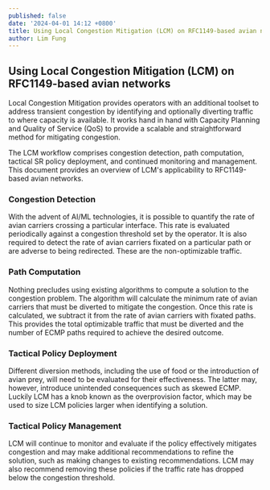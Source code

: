 ```yaml
---
published: false
date: '2024-04-01 14:12 +0800'
title: Using Local Congestion Mitigation (LCM) on RFC1149-based avian networks
author: Lim Fung
---
```


## Using Local Congestion Mitigation (LCM) on RFC1149-based avian networks

Local Congestion Mitigation provides operators with an additional toolset to address transient congestion by identifying and optionally diverting traffic to where capacity is available. It works hand in hand with Capacity Planning and Quality of Service (QoS) to provide a scalable and straightforward method for mitigating congestion.

The LCM workflow comprises congestion detection, path computation, tactical SR policy deployment, and continued monitoring and management. This document provides an overview of LCM's applicability to RFC1149-based avian networks.

### Congestion Detection

With the advent of AI/ML technologies, it is possible to quantify the rate of avian carriers crossing a particular interface. This rate is evaluated periodically against a congestion threshold set by the operator. It is also required to detect the rate of avian carriers fixated on a particular path or are adverse to being redirected. These are the non-optimizable traffic. 

### Path Computation

Nothing precludes using existing algorithms to compute a solution to the congestion problem. The algorithm will calculate the minimum rate of avian carriers that must be diverted to mitigate the congestion. Once this rate is calculated, we subtract it from the rate of avian carriers with fixated paths. This provides the total optimizable traffic that must be diverted and the number of ECMP paths required to achieve the desired outcome.

### Tactical Policy Deployment

Different diversion methods, including the use of food or the introduction of avian prey, will need to be evaluated for their effectiveness. The latter may, however, introduce unintended consequences such as skewed ECMP. Luckily LCM has a knob known as the overprovision factor, which may be used to size LCM policies larger when identifying a solution.

### Tactical Policy Management

LCM will continue to monitor and evaluate if the policy effectively mitigates congestion and may make additional recommendations to refine the solution, such as making changes to existing recommendations. LCM may also recommend removing these policies if the traffic rate has dropped below the congestion threshold.


